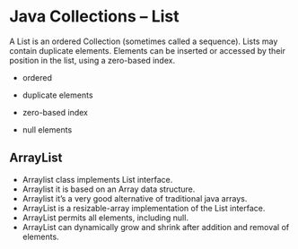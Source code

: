 # Java Collections – List
A List is an ordered Collection (sometimes called a sequence). Lists may contain duplicate elements. Elements can be inserted or accessed by their position in the list, using a zero-based index.

- ordered
- duplicate elements
- zero-based index

- null elements

## ArrayList
- Arraylist class implements List interface.
- Arraylist it is based on an Array data structure. 
- Arraylist it’s a very good alternative of traditional java arrays.
- ArrayList is a resizable-array implementation of the List interface.
- ArrayList permits all elements, including null.
- ArrayList can dynamically grow and shrink after addition and removal of elements.
